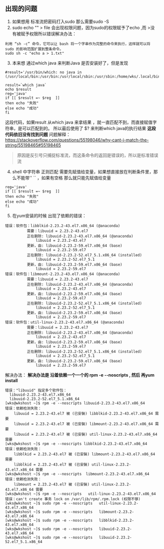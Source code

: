## 出现的问题
1. 如果想用 标准流把密码打入sudo 那么需要sudo -S
2. sudo echo "" > file 会出现权限问题，因为sudo的权限赋予了echo ,而 >没有被赋予权限所以错误解决办法：
```
利用 “sh -c” 命令，它可以让 bash 将一个字串作为完整的命令来执行，这样就可以将 sudo 的影响范围扩展到整条命令。
sudo sh -c "echo a > 1.txt"
```
3. 本来想 通过which java 来判断Java 是否安装好了，但是发现
```
#result='/usr/bin/which: no java in (/usr/local/bin:/usr/bin:/usr/local/sbin:/usr/sbin:/home/wks/.local/bin:/home/wks/bin)'

result=`which java`
echo $result
reg='java'
if [[ $result =~ $reg  ]]
then echo "失败"
else echo "成功"
fi
```
这段代码，如果result 从which java 来拿结果 ，就一直匹配不到，而直接赋值字符串，是可以匹配到的。
所以最后使用了 $? 来判断which java的执行结果
**这段代码依旧没有找到问题**
问题解释：
https://stackoverflow.com/questions/55198046/why-cant-i-match-the-string/55198465#55198465
>原因是反引号只捕捉标准流，而这条命令的返回是错误的，所以是标准错误流

4. shell 中字符串 正则匹配 需要先赋值给变量，如果想直接放在判断条件里，那么不能带'' `` ，如果有空格 那么就只能先赋值给变量
```
reg='java'
if [[ $result =~ $reg  ]]
then echo "失败"
else echo "成功"
fi
```


5. 在yum安装的时候 出现了依赖的错误：
```
错误：软件包：libblkid-2.23.2-43.el7.x86_64 (@anaconda)
          需要：libuuid = 2.23.2-43.el7
          正在删除: libuuid-2.23.2-43.el7.x86_64 (@anaconda)
              libuuid = 2.23.2-43.el7
          更新，由: libuuid-2.23.2-59.el7.x86_64 (base)
              libuuid = 2.23.2-59.el7
          正在删除: libuuid-2.23.2-52.el7_5.1.x86_64 (installed)
              libuuid = 2.23.2-52.el7_5.1
          更新，由: libuuid-2.23.2-59.el7.x86_64 (base)
              libuuid = 2.23.2-59.el7
错误：软件包：libmount-2.23.2-43.el7.x86_64 (@anaconda)
          需要：libuuid = 2.23.2-43.el7
          正在删除: libuuid-2.23.2-43.el7.x86_64 (@anaconda)
              libuuid = 2.23.2-43.el7
          更新，由: libuuid-2.23.2-59.el7.x86_64 (base)
              libuuid = 2.23.2-59.el7
          正在删除: libuuid-2.23.2-52.el7_5.1.x86_64 (installed)
              libuuid = 2.23.2-52.el7_5.1
          更新，由: libuuid-2.23.2-59.el7.x86_64 (base)
              libuuid = 2.23.2-59.el7
错误：软件包：util-linux-2.23.2-43.el7.x86_64 (@anaconda)
          需要：libuuid = 2.23.2-43.el7
          正在删除: libuuid-2.23.2-43.el7.x86_64 (@anaconda)
              libuuid = 2.23.2-43.el7
          更新，由: libuuid-2.23.2-59.el7.x86_64 (base)
              libuuid = 2.23.2-59.el7
          正在删除: libuuid-2.23.2-52.el7_5.1.x86_64 (installed)
              libuuid = 2.23.2-52.el7_5.1
          更新，由: libuuid-2.23.2-59.el7.x86_64 (base)
              libuuid = 2.23.2-59.el7
```
解决办法：
**解决办法是 沿着依赖一个一个的  rpm -e --noscripts  , 然后  再yum install**
```
错误："libuuid" 指定多个软件包：
  libuuid-2.23.2-43.el7.x86_64
  libuuid-2.23.2-52.el7_5.1.x86_64
[wks@wkshost ~]$ rpm -e --noscripts libuuid-2.23.2-43.el7.x86_64
错误：依赖检测失败：
	libuuid = 2.23.2-43.el7 被 (已安裝) libblkid-2.23.2-43.el7.x86_64 需要
	libuuid = 2.23.2-43.el7 被 (已安裝) libmount-2.23.2-43.el7.x86_64 需要
	libuuid = 2.23.2-43.el7 被 (已安裝) util-linux-2.23.2-43.el7.x86_64 需要
[wks@wkshost ~]$ rpm -e --noscripts libblkid-2.23.2-43.el7.x86_64
错误：依赖检测失败：
	libblkid = 2.23.2-43.el7 被 (已安裝) libmount-2.23.2-43.el7.x86_64 需要
	libblkid = 2.23.2-43.el7 被 (已安裝) util-linux-2.23.2-43.el7.x86_64 需要
[wks@wkshost ~]$ rpm -e --noscripts  libmount-2.23.2-43.el7.x86_64
错误：依赖检测失败：
	libmount = 2.23.2-43.el7 被 (已安裝) util-linux-2.23.2-43.el7.x86_64 需要
[wks@wkshost ~]$ rpm -e --noscripts   util-linux-2.23.2-43.el7.x86_64
错误：can't create 事务 lock on /var/lib/rpm/.rpm.lock (权限不够)
[wks@wkshost ~]$ sudo rpm -e --noscripts   util-linux-2.23.2-43.el7.x86_64
[wks@wkshost ~]$ sudo rpm -e --noscripts   libmount-2.23.2-43.el7.x86_64
[wks@wkshost ~]$ sudo rpm -e --noscripts   libblkid-2.23.2-43.el7.x86_64
[wks@wkshost ~]$ sudo rpm -e --noscripts   libuuid-2.23.2-43.el7.x86_64
[wks@wkshost ~]$ sudo rpm -e --noscripts   libuuid-2.23.2-52.el7_5.1.x86_64
```